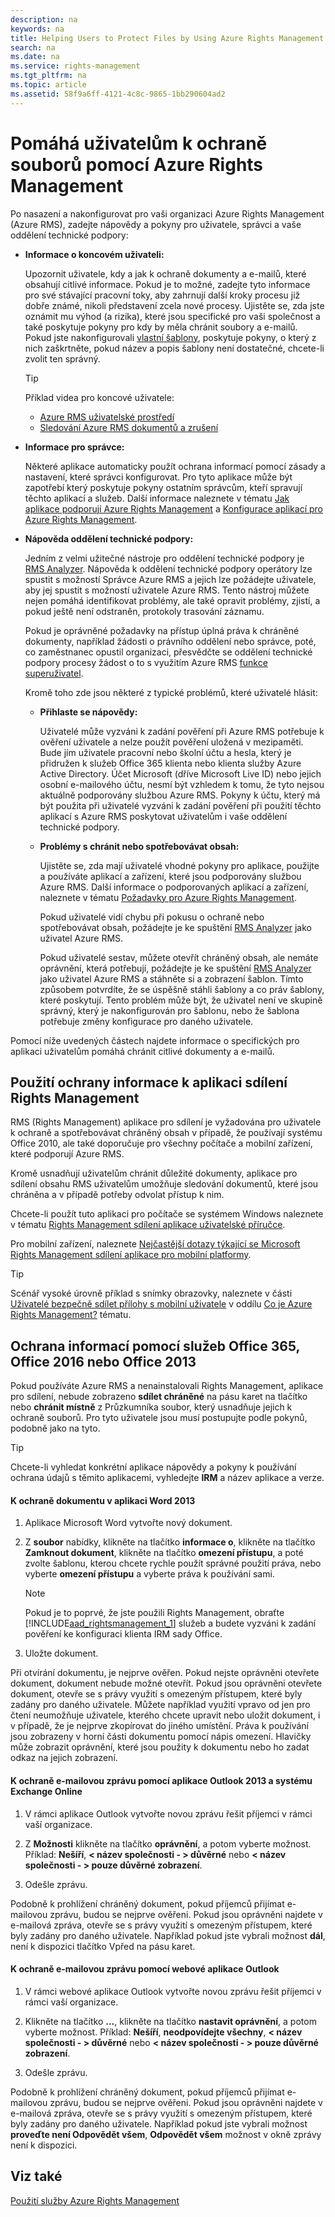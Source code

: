 ```yaml
---
description: na
keywords: na
title: Helping Users to Protect Files by Using Azure Rights Management
search: na
ms.date: na
ms.service: rights-management
ms.tgt_pltfrm: na
ms.topic: article
ms.assetid: 58f9a6ff-4121-4c8c-9865-1bb290604ad2
---
```

# Pom&#225;h&#225; uživatelům k ochraně souborů pomoc&#237; Azure Rights Management
Po nasazení a nakonfigurovat pro vaši organizaci Azure Rights Management (Azure RMS), zadejte nápovědy a pokyny pro uživatele, správci a vaše oddělení technické podpory:

-   **Informace o koncovém uživateli:**

    Upozornit uživatele, kdy a jak k ochraně dokumenty a e-mailů, které obsahují citlivé informace. Pokud je to možné, zadejte tyto informace pro své stávající pracovní toky, aby zahrnují další kroky procesu již dobře známé, nikoli představení zcela nové procesy. Ujistěte se, zda jste oznámit mu výhod (a rizika), které jsou specifické pro vaši společnost a také poskytuje pokyny pro kdy by měla chránit soubory a e-mailů. Pokud jste nakonfigurovali [vlastní šablony](http://technet.microsoft.com/library/dn642472.aspx), poskytuje pokyny, o který z nich zaškrtněte, pokud název a popis šablony není dostatečné, chcete-li zvolit ten správný.

    > [!TIP]
    > Příklad videa pro koncové uživatele:
    > 
    > -   [Azure RMS uživatelské prostředí](http://channel9.msdn.com/Series/Information-Protection/Azure-RMS-user-experience)
    > -   [Sledování Azure RMS dokumentů a zrušení](http://channel9.msdn.com/Series/Information-Protection/Azure-RMS-Document-Tracking-and-Revocation)

-   **Informace pro správce:**

    Některé aplikace automaticky použít ochrana informací pomocí zásady a nastavení, které správci konfigurovat. Pro tyto aplikace může být zapotřebí který poskytuje pokyny ostatním správcům, kteří spravují těchto aplikací a služeb. Další informace naleznete v tématu [Jak aplikace podporují Azure Rights Management](../Topic/How_Applications_Support_Azure_Rights_Management.md) a [Konfigurace aplikací pro Azure Rights Management](../Topic/Configuring_Applications_for_Azure_Rights_Management.md).

-   **Nápověda oddělení technické podpory:**

    Jedním z velmi užitečné nástroje pro oddělení technické podpory je [RMS Analyzer](https://www.microsoft.com/en-us/download/details.aspx?id=46437).   Nápověda k oddělení technické podpory operátory lze spustit s možností Správce Azure RMS a jejich lze požádejte uživatele, aby jej spustit s možností uživatele Azure RMS. Tento nástroj můžete nejen pomáhá identifikovat problémy, ale také opravit problémy, zjistí, a pokud ještě není odstraněn, protokoly trasování záznamu.

    Pokud je oprávněné požadavky na přístup úplná práva k chráněné dokumenty, například žádosti o právního oddělení nebo správce, poté, co zaměstnanec opustil organizaci, přesvědčte se oddělení technické podpory procesy žádost o to s využitím Azure RMS [funkce superuživatel](https://technet.microsoft.com/en-us/library/mt147272.aspx).

    Kromě toho zde jsou některé z typické problémů, které uživatelé hlásit:

    -   **Přihlaste se nápovědy:**

        Uživatelé může vyzváni k zadání pověření při Azure RMS potřebuje k ověření uživatele a nelze použít pověření uložená v mezipaměti. Bude jím uživatele pracovní nebo školní účtu a hesla, který je přidružen k služeb Office 365 klienta nebo klienta služby Azure Active Directory. Účet Microsoft (dříve Microsoft Live ID) nebo jejich osobní e-mailového účtu, nesmí být vzhledem k tomu, že tyto nejsou aktuálně podporovány službou Azure RMS. Pokyny k účtu, který má být použita při uživatelé vyzváni k zadání pověření při použití těchto aplikací s Azure RMS poskytovat uživatelům i vaše oddělení technické podpory.

    -   **Problémy s chránit nebo spotřebovávat obsah:**

        Ujistěte se, zda mají uživatelé vhodné pokyny pro aplikace, použijte a používáte aplikací a zařízení, které jsou podporovány službou Azure RMS. Další informace o podporovaných aplikací a zařízení, naleznete v tématu [Požadavky pro Azure Rights Management](../Topic/Requirements_for_Azure_Rights_Management.md).

        Pokud uživatelé vidí chybu při pokusu o ochraně nebo spotřebovávat obsah, požádejte je ke spuštění [RMS Analyzer](https://www.microsoft.com/en-us/download/details.aspx?id=46437) jako uživatel Azure RMS.

        Pokud uživatelé sestav, můžete otevřít chráněný obsah, ale nemáte oprávnění, která potřebují, požádejte je ke spuštění [RMS Analyzer](https://www.microsoft.com/en-us/download/details.aspx?id=46437) jako uživatel Azure RMS a stáhněte si a zobrazení šablon. Tímto způsobem potvrdíte, že se úspěšně stáhli šablony a co práv šablony, které poskytují. Tento problém může být, že uživatel není ve skupině správný, který je nakonfigurován pro šablonu, nebo že šablona potřebuje změny konfigurace pro daného uživatele.

Pomocí níže uvedených částech najdete informace o specifických pro aplikaci uživatelům pomáhá chránit citlivé dokumenty a e-mailů.

## Použití ochrany informace k aplikaci sdílení Rights Management
RMS (Rights Management) aplikace pro sdílení je vyžadována pro uživatele k ochraně a spotřebovávat chráněný obsah v případě, že používají systému Office 2010, ale také doporučuje pro všechny počítače a mobilní zařízení, které podporují Azure RMS.

Kromě usnadňují uživatelům chránit důležité dokumenty, aplikace pro sdílení obsahu RMS uživatelům umožňuje sledování dokumentů, které jsou chráněna a v případě potřeby odvolat přístup k nim.

Chcete-li použít tuto aplikaci pro počítače se systémem Windows naleznete v tématu [Rights Management sdílení aplikace uživatelské příručce](http://technet.microsoft.com/library/dn339006.aspx).

Pro mobilní zařízení, naleznete [Nejčastější dotazy týkající se Microsoft Rights Management sdílení aplikace pro mobilní platformy](http://technet.microsoft.com/dn451248).

> [!TIP]
> Scénář vysoké úrovně příklad s snímky obrazovky, naleznete v části [Uživatelé bezpečně sdílet přílohy s mobilní uživatele](../Topic/What_is_Azure_Rights_Management_.md#BKMK_Example_SharingApp) v oddílu [Co je Azure Rights Management?](../Topic/What_is_Azure_Rights_Management_.md) tématu.

## Ochrana informací pomocí služeb Office 365, Office 2016 nebo Office 2013
Pokud používáte Azure RMS a nenainstalovali Rights Management, aplikace pro sdílení, nebude zobrazeno **sdílet chráněné** na pásu karet na tlačítko nebo **chránit místně** z Průzkumníka soubor, který usnadňuje jejich k ochraně souborů. Pro tyto uživatele jsou musí postupujte podle pokynů, podobně jako na tyto.

> [!TIP]
> Chcete-li vyhledat konkrétní aplikace nápovědy a pokyny k používání ochrana údajů s těmito aplikacemi, vyhledejte **IRM** a název aplikace a verze.

#### K ochraně dokumentu v aplikaci Word 2013

1.  Aplikace Microsoft Word vytvořte nový dokument.

2.  Z **soubor** nabídky, klikněte na tlačítko **informace o**, klikněte na tlačítko **Zamknout dokument**, klikněte na tlačítko **omezení přístupu**, a poté zvolte šablonu, kterou chcete rychle použít správné použití práva, nebo vyberte **omezení přístupu** a vyberte práva k používání sami.

    > [!NOTE]
    > Pokud je to poprvé, že jste použili Rights Management, obraťte [!INCLUDE[aad_rightsmanagement_1](../Token/aad_rightsmanagement_1_md.md)] služeb a budete vyzváni k zadání pověření ke konfiguraci klienta IRM sady Office.

3.  Uložte dokument.

Při otvírání dokumentu, je nejprve ověřen. Pokud nejste oprávněni otevřete dokument, dokument nebude možné otevřít. Pokud jsou oprávněni otevřete dokument, otevře se s právy využití s omezeným přístupem, které byly zadány pro daného uživatele. Můžete například využití vpravo od jen pro čtení neumožňuje uživatele, kterého chcete upravit nebo uložit dokument, i v případě, že je nejprve zkopírovat do jiného umístění. Práva k používání jsou zobrazeny v horní části dokumentu pomocí nápis omezení. Hlavičky může zobrazit oprávnění, které jsou použity k dokumentu nebo ho zadat odkaz na jejich zobrazení.

#### K ochraně e-mailovou zprávu pomocí aplikace Outlook 2013 a systému Exchange Online

1.  V rámci aplikace Outlook vytvořte novou zprávu řešit příjemci v rámci vaší organizace.

2.  Z **Možnosti** klikněte na tlačítko **oprávnění**, a potom vyberte možnost. Příklad: **Nešíří**, **&lt; název společnosti - &gt; důvěrné** nebo **&lt; název společnosti - &gt; pouze důvěrné zobrazení**.

3.  Odešle zprávu.

Podobně k prohlížení chráněný dokument, pokud příjemců přijímat e-mailovou zprávu, budou se nejprve ověřeni. Pokud jsou oprávněni najdete v e-mailová zpráva, otevře se s právy využití s omezeným přístupem, které byly zadány pro daného uživatele. Například pokud jste vybrali možnost **dál**, není k dispozici tlačítko Vpřed na pásu karet.

#### K ochraně e-mailovou zprávu pomocí webové aplikace Outlook

1.  V rámci webové aplikace Outlook vytvořte novou zprávu řešit příjemci v rámci vaší organizace.

2.  Klikněte na tlačítko  **...**,  klikněte na tlačítko **nastavit oprávnění**, a potom vyberte možnost. Příklad: **Nešíří**, **neodpovídejte všechny**, **&lt; název společnosti - &gt; důvěrné** nebo **&lt; název společnosti - &gt; pouze důvěrné zobrazení**.

3.  Odešle zprávu.

Podobně k prohlížení chráněný dokument, pokud příjemců přijímat e-mailovou zprávu, budou se nejprve ověřeni. Pokud jsou oprávněni najdete v e-mailová zpráva, otevře se s právy využití s omezeným přístupem, které byly zadány pro daného uživatele. Například pokud jste vybrali možnost **proveďte není Odpovědět všem**,  **Odpovědět všem** možnost v okně zprávy není k dispozici.

## Viz také
[Použití služby Azure Rights Management](../Topic/Using_Azure_Rights_Management.md)

